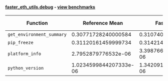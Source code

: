 #### [faster_eth_utils.debug](https://github.com/BobTheBuidler/faster-eth-utils/blob/strict-dunder-typing/faster_eth_utils/debug.py) - [view benchmarks](https://github.com/BobTheBuidler/faster-eth-utils/blob/strict-dunder-typing/benchmarks/test_debug_benchmarks.py)

| Function | Reference Mean | Faster Mean | % Change | Speedup (%) | x Faster | Faster |
|----------|---------------|-------------|----------|-------------|----------|--------|
| `get_environment_summary` | 0.30771728240000584 | 0.3107409393999774 | -0.98% | -0.97% | 0.99x | ❌ |
| `pip_freeze` | 0.31120161459999734 | 0.3142145124000194 | -0.97% | -0.96% | 0.99x | ❌ |
| `platform_info` | 2.7952879776532e-06 | 3.398766515635945e-06 | -21.59% | -17.76% | 0.82x | ❌ |
| `python_version` | 1.0234599844207333e-06 | 1.3420912709706976e-06 | -31.13% | -23.74% | 0.76x | ❌ |
